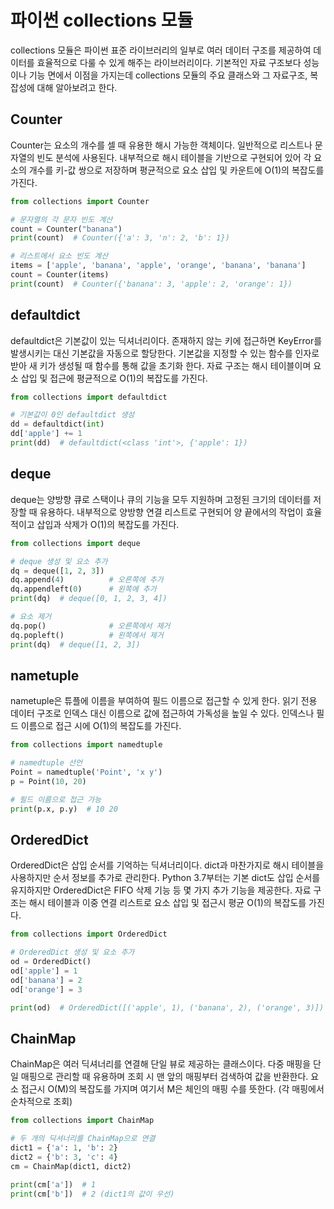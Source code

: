 # 파이썬 collections 모듈
collections 모듈은 파이썬 표준 라이브러리의 일부로 여러 데이터 구조를 제공하여 데이터를 효율적으로 다룰 수 있게 해주는 라이브러리이다. 
기본적인 자료 구조보다 성능이나 기능 면에서 이점을 가지는데 collections 모듈의 주요 클래스와 그 자료구조, 복잡성에 대해 알아보려고 한다. 

## Counter
Counter는 요소의 개수를 셀 때 유용한 해시 가능한 객체이다. 일반적으로 리스트나 문자열의 빈도 분석에 사용된다. 
내부적으로 해시 테이블을 기반으로 구현되어 있어 각 요소의 개수를 키-값 쌍으로 저장하며 평균적으로 요소 삽입 및 카운트에 O(1)의 복잡도를 가진다. 

```python
from collections import Counter

# 문자열의 각 문자 빈도 계산
count = Counter("banana")
print(count)  # Counter({'a': 3, 'n': 2, 'b': 1})

# 리스트에서 요소 빈도 계산
items = ['apple', 'banana', 'apple', 'orange', 'banana', 'banana']
count = Counter(items)
print(count)  # Counter({'banana': 3, 'apple': 2, 'orange': 1})
```

## defaultdict
defaultdict은 기본값이 있는 딕셔너리이다. 존재하지 않는 키에 접근하면 KeyError를 발생시키는 대신 기본값을 자동으로 할당한다. 
기본값을 지정할 수 있는 함수를 인자로 받아 새 키가 생성될 때 함수를 통해 값을 초기화 한다. 자료 구조는 해시 테이블이며 요소 삽입 및 접근에 평균적으로 O(1)의 복잡도를 가진다. 

```python
from collections import defaultdict

# 기본값이 0인 defaultdict 생성
dd = defaultdict(int)
dd['apple'] += 1
print(dd)  # defaultdict(<class 'int'>, {'apple': 1})
```

## deque
deque는 양방향 큐로 스택이나 큐의 기능을 모두 지원하며 고정된 크기의 데이터를 저장할 때 유용하다. 
내부적으로 양방향 연결 리스트로 구현되어 양 끝에서의 작업이 효율적이고 삽입과 삭제가 O(1)의 복잡도를 가진다. 

```python
from collections import deque

# deque 생성 및 요소 추가
dq = deque([1, 2, 3])
dq.append(4)          # 오른쪽에 추가
dq.appendleft(0)      # 왼쪽에 추가
print(dq)  # deque([0, 1, 2, 3, 4])

# 요소 제거
dq.pop()              # 오른쪽에서 제거
dq.popleft()          # 왼쪽에서 제거
print(dq)  # deque([1, 2, 3])
```

## nametuple
nametuple은 튜플에 이름을 부여하여 필드 이름으로 접근할 수 있게 한다. 읽기 전용 데이터 구조로 인덱스 대신 이름으로 값에 접근하여 가독성을 높일 수 있다. 
인덱스나 필드 이름으로 접근 시에 O(1)의 복잡도를 가진다. 

```python
from collections import namedtuple

# namedtuple 선언
Point = namedtuple('Point', 'x y')
p = Point(10, 20)

# 필드 이름으로 접근 가능
print(p.x, p.y)  # 10 20
```

## OrderedDict
OrderedDict은 삽입 순서를 기억하는 딕셔너리이다. dict과 마찬가지로 해시 테이블을 사용하지만 순서 정보를 추가로 관리한다. 
Python 3.7부터는 기본 dict도 삽입 순서를 유지하지만 OrderedDict은 FIFO 삭제 기능 등 몇 가지 추가 기능을 제공한다. 
자료 구조는 해시 테이블과 이중 연결 리스트로 요소 삽입 및 접근시 평균 O(1)의 복잡도를 가진다. 

```python
from collections import OrderedDict

# OrderedDict 생성 및 요소 추가
od = OrderedDict()
od['apple'] = 1
od['banana'] = 2
od['orange'] = 3

print(od)  # OrderedDict([('apple', 1), ('banana', 2), ('orange', 3)])
```

## ChainMap
ChainMap은 여러 딕셔너리를 연결해 단일 뷰로 제공하는 클래스이다. 다중 매핑을 단일 매핑으로 관리할 때 유용하며 조회 시 맨 앞의 매핑부터 검색하여 값을 반환한다. 
요소 접근시 O(M)의 복잡도를 가지며 여기서 M은 체인의 매핑 수를 뜻한다. (각 매핑에서 순차적으로 조회)

```python
from collections import ChainMap

# 두 개의 딕셔너리를 ChainMap으로 연결
dict1 = {'a': 1, 'b': 2}
dict2 = {'b': 3, 'c': 4}
cm = ChainMap(dict1, dict2)

print(cm['a'])  # 1
print(cm['b'])  # 2 (dict1의 값이 우선)
```





